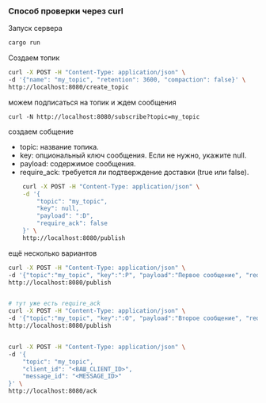### Способ проверки через curl

Запуск сервера

```bash
cargo run
```

Создаем топик

```bash
curl -X POST -H "Content-Type: application/json" \
-d '{"name": "my_topic", "retention": 3600, "compaction": false}' \
http://localhost:8080/create_topic
```
 
можем подписаться на топик и ждем сообщения

```
curl -N http://localhost:8080/subscribe?topic=my_topic
```

создаем собщение 


- topic: название топика.
- key: опциональный ключ сообщения. Если не нужно, укажите null.
- payload: содержимое сообщения.
- require_ack: требуется ли подтверждение доставки (true или false).

```bash
    curl -X POST -H "Content-Type: application/json" \
    -d '{
        "topic": "my_topic",
        "key": null,
        "payload": ":D",
        "require_ack": false
    }' \
    http://localhost:8080/publish
```
ещё несколько вариантов

```bash
curl -X POST -H "Content-Type: application/json" \
-d '{"topic":"my_topic", "key":":P", "payload":"Первое сообщение", "require_ack":false}' \
http://localhost:8080/publish


# тут уже есть require_ack
curl -X POST -H "Content-Type: application/json" \
-d '{"topic":"my_topic", "key":":O", "payload":"Второе сообщение", "require_ack":true}' \
http://localhost:8080/publish


curl -X POST -H "Content-Type: application/json" \
-d '{
    "topic": "my_topic",
    "client_id": "<ВАШ_CLIENT_ID>",
    "message_id": "<MESSAGE_ID>"
}' \
http://localhost:8080/ack

```
